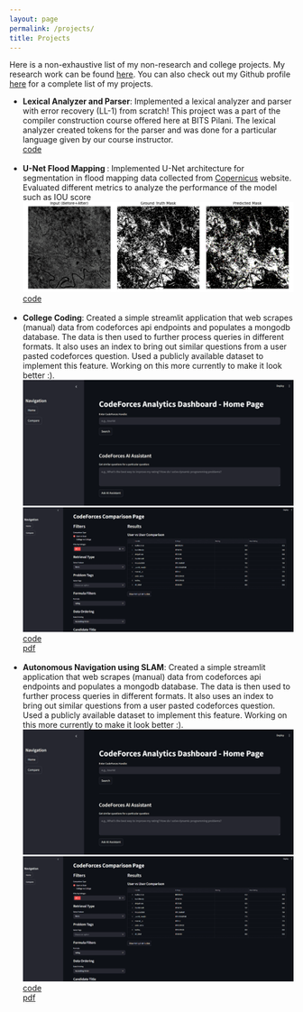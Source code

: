 ```yaml
---
layout: page
permalink: /projects/
title: Projects
---
```


Here is a non-exhaustive list of my non-research and college projects. My research work can be found <a href="/research">here</a>. You can also check out my Github profile <a href="https://github.com/gobind-singh23/">here</a> for a complete list of my projects.

<ul>
	<li>
		<b>Lexical Analyzer and Parser</b>: Implemented a lexical analyzer and parser with error recovery (LL-1) from scratch! This project was a part of the compiler construction course offered here at BITS Pilani. The lexical analyzer created tokens for the parser and was done for a particular language given by our course instructor.<br>
		<a href="https://github.com/gobind-singh23/compiler-construction"><div class="color-button">code</div></a>
	</li><br>
	<li>
		<b>U-Net Flood Mapping </b>: Implemented U-Net architecture for segmentation in flood mapping data collected from <a href = "https://browser.dataspace.copernicus.eu/">Copernicus</a> website. Evaluated different metrics to analyze the performance of the model such as IOU score <br>
		<img src="./project_files/flood-mapping.png" alt="U-Net Flood Mapping Project" style="max-width: 100%; height: auto;">
		<a href="https://github.com/gobind-singh23/india-flood-mapping-unet"><div class="color-button">code</div></a>
	</li><br>
	<li>
		<b>College Coding</b>: Created a simple streamlit application that web scrapes (manual) data from codeforces api endpoints and populates a mongodb database. The data is then used to further process queries in different formats. It also uses an index to bring out similar questions from a user pasted codeforces question. Used a publicly available dataset to implement this feature. Working on this more currently to make it look better :).<br>
		<img src="./project_files/college-coding-1.png" alt="Problem Retriever" style="max-width: 100%; height: auto;">
		<img src="./project_files/college-coding-2.png" alt="Rank Queries" style="max-width: 100%; height: auto;">
		<a href="https://github.com/gobind-singh23/collegecoding"><div class="color-button">code</div></a>
		<a href = "./project_files/IR_Project_Report.pdf"><div class = "color-button">pdf</div></a>
	</li><br>
	<li>
		<b>Autonomous Navigation using SLAM</b>: Created a simple streamlit application that web scrapes (manual) data from codeforces api endpoints and populates a mongodb database. The data is then used to further process queries in different formats. It also uses an index to bring out similar questions from a user pasted codeforces question. Used a publicly available dataset to implement this feature. Working on this more currently to make it look better :).<br>
		<img src="./project_files/college-coding-1.png" alt="Problem Retriever" style="max-width: 100%; height: auto;">
		<img src="./project_files/college-coding-2.png" alt="Rank Queries" style="max-width: 100%; height: auto;">
		<a href="https://github.com/gobind-singh23/collegecoding"><div class="color-button">code</div></a>
		<a href = "./project_files/IR_Project_Report.pdf"><div class = "color-button">pdf</div></a>
	</li><br>

</ul>